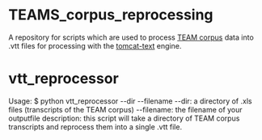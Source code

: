 # TEAMS_corpus_reprocessing
A repository for scripts which are used to process [TEAM corpus](https://sites.google.com/site/teamentrainmentstudy/corpus) data into .vtt files for processing with the [tomcat-text](https://github.com/clulab/tomcat-text) engine.


# vtt_reprocessor
Usage: $ python vtt_reprocessor --dir --filename
--dir: a directory of .xls files (transcripts of the TEAM corpus)
--filename: the filename of your outputfile
description: this script will take a directory of TEAM corpus transcripts and reprocess them into a single .vtt file. 
